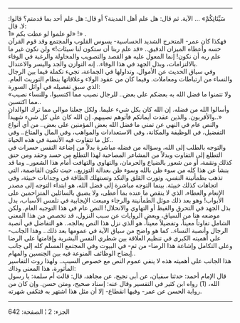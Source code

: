 ------------------------------------------------------------------------

سَيِّئاتِكُمْ» ... الآية. ثم قال: هل علم أهل المدينة؟ أو قال: هل علم أحد بما
قدمتم؟ قالوا: لا. قال:  
لو علموا لو عظت بكم «1» !» .  
فهكذا كان عمر- المتحرج الشديد الحساسية- يسوس القلوب والمجتمع وقد قوم
القرآن حسه وأعطاه الميزان الدقيق.. «قد علم ربنا أن ستكون لنا سيئات!» ولن
نكون غير ما علم ربه أن نكون! إنما المعول عليه هو القصد والتصويب
والمحاولة والرغبة في الوفاء بالالتزامات، وبذل الجهد في هذا الوفاء.. إنه
التوازن والجد واليسر والاعتدال.  
وفي سياق الحديث عن الأموال، وتداولها في الجماعة، تجيء تكملة فيما بين
الرجال والنساء من ارتباطات ومعاملات. وفيما كان من عقود الولاء وعلاقاتها
بنظام التوريث العام. الذي سبق تفصيله في أوائل السورة:  
«ولا تتمنوا ما فضل الله به بعضكم على بعض.. للرجال نصيب مما اكتسبوا،
وللنساء نصيب مما اكتسبن..  
وأسالوا الله من فضله. إن الله كان بكل شيء عليما. ولكل جعلنا موالي مما
ترك الوالدان والأقربون. والذين عقدت أيمانكم فآتوهم نصيبهم. إن الله كان
على كل شيء شهيداً..»  
والنص عام في النهي عن تمني ما فضل الله بعض المؤمنين على بعض.. من أي
أنواع التفضيل، في الوظيفة والمكانة، وفي الاستعدادات والمواهب، وفي المال
والمتاع.. وفي كل ما تتفاوت فيه الأنصبة في هذه الحياة..  
والتوجه بالطلب إلى الله، وسؤاله من فضله مباشرة بدلاً من إضاعة النفس حسرات
في التطلع إلى التفاوت وبدلاً من المشاعر المصاحبة لهذا التطلع من حسد وحقد
ومن حنق كذلك ونقمة، أو من شعور بالضياع والحرمان، والتهاوي والتهافت أمام
هذا الشعور.. وما قد ينشأ عن هذا كله من سوء ظن بالله وسوء ظن بعدالة
التوزيع.. حيث تكون القاصمة، التي تذهب بطمأنينة النفس، وتورث القلق والنكد
وتستهلك الطاقة في وجدانات خبيثة، وفي اتجاهات كذلك خبيثة. بينما التوجه
مباشرة إلى فضل الله، هو ابتداء التوجه إلى مصدر الإنعام والعطاء، الذي لا
ينقص ما عنده بما أعطى، ولا يضيق بالسائلين المتزاحمين على الأبواب! وهو
بعد ذلك موئل الطمأنينة والرجاء ومبعث الإيجابية في تلمس الأسباب، بدل بذل
الجهد في التحرق والغيظ أو التهاوي والانحلال! النص عام في هذا التوجيه
العام. ولكن موضعه هنا من السياق، وبعض الروايات عن سبب النزول، قد تخصص من
هذا المعنى الشامل تفاوتاً معيناً، وتفضيلاً معيناً، هو الذي نزل هذا النص
يعالجه.. هو التفاضل في أنصبة الرجال وأنصبة النساء.. كما هو واضح من سياق
الآية في عمومها بعد ذلك.. وهذا الجانب- على أهميته الكبرى في تنظيم
العلاقة بين شطري النفس البشرية وإقامتها على الرضا وعلى التكامل وإشاعة
هذا الرضا- من ثم- في البيوت وفي المجتمع المسلم كله إلى جانب إيضاح
الوظائف المنوعة فيه بين الجنسين والمهام..  
هذا الجانب على أهميته هذه لا ينفي عموم النص مع خصوص السبب.. ولهذا روت
التفاسير المأثورة، هذا المعنى وذاك:  
قال الإمام أحمد: حدثنا سفيان، عن أبى نجيح، عن مجاهد، قال: قالت أم سلمة:
يا رسول الله، (1) رواه ابن كثير في التفسير وقال عنه: إسناد صحيح، ومتن
حسن. وإن كان من رواية الحسن عن عمر- وفيها انقطاع- إلا أن مثل هذا اشتهر
به فتكفي شهرته.

------------------------------------------------------------------------

الجزء: 2 ¦ الصفحة: 642
